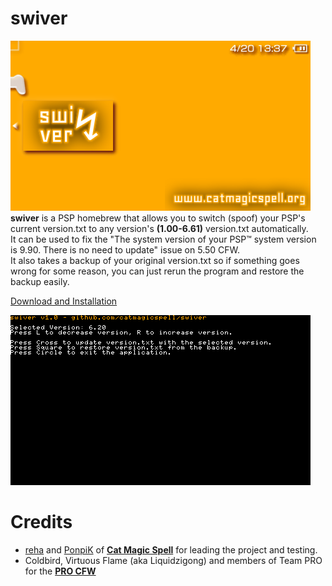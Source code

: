 # swiver
![](https://raw.githubusercontent.com/catmagicspell/swiver/master/resource/xmb.png)<br>
**swiver** is a PSP homebrew that allows you to switch (spoof) your PSP's current version.txt to any version's **(1.00-6.61)** version.txt automatically.<br> 
It can be used to fix the "The system version of your PSP™ system version is 9.90. There is no need to update" issue on 5.50 CFW.<br> 
It also takes a backup of your original version.txt so if something goes wrong for some reason, you can just rerun the program and restore the backup easily.<br>

[Download and Installation](https://github.com/catmagicspell/swiver/releases/latest)<br>

![](https://raw.githubusercontent.com/catmagicspell/swiver/master/resource/screenshot.png)

# Credits
- [reha](https://github.com/rreha) and [PonpiK](https://github.com/PonpiK) of **[Cat Magic Spell](https://github.com/catmagicspell)** for leading the project and testing.<br>
- Coldbird, Virtuous Flame (aka Liquidzigong) and members of Team PRO for the **[PRO CFW](https://code.google.com/archive/p/procfw/)**

